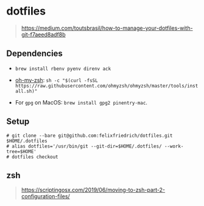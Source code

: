 # dotfiles

> https://medium.com/toutsbrasil/how-to-manage-your-dotfiles-with-git-f7aeed8adf8b

## Dependencies

* `brew install rbenv pyenv direnv ack`
* [oh-my-zsh](https://ohmyz.sh/#install): `sh -c "$(curl -fsSL https://raw.githubusercontent.com/ohmyzsh/ohmyzsh/master/tools/install.sh)"`

* For `gpg` on MacOS: `brew install gpg2 pinentry-mac`.

## Setup

```
# git clone --bare git@github.com:felixfriedrich/dotfiles.git $HOME/.dotfiles
# alias dotfiles='/usr/bin/git --git-dir=$HOME/.dotfiles/ --work-tree=$HOME'
# dotfiles checkout
```


## zsh

> https://scriptingosx.com/2019/06/moving-to-zsh-part-2-configuration-files/
